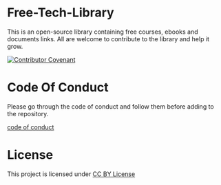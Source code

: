 # Free-Tech-Library
This is an open-source library containing free courses, ebooks and documents links. All are welcome to contribute to the library and help it grow.

[![Contributor Covenant](https://img.shields.io/badge/Contributor%20Covenant-v2.0%20adopted-ff69b4.svg)](code_of_conduct.md)

# Code Of Conduct

Please go through the code of conduct and follow them before adding to the repository.

[code of conduct](code_of_conduct.md)

# License

This project is licensed under [CC BY License](https://creativecommons.org/licenses/by-sa/4.0/)

